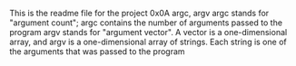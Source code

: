 This is the readme file for the project 0x0A argc, argv
argc stands for "argument count"; argc contains the number of arguments passed to the program
argv stands for "argument vector". A vector is a one-dimensional array, and argv is a one-dimensional array of strings. Each string is one of the arguments that was passed to the program
